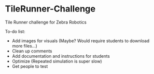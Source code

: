 # TileRunner-Challenge
 Tile Runner challenge for Zebra Robotics

To-do list:

- Add images for visuals (Maybe? Would require students to download more files...)
- Clean up comments
- Add documentation and instructions for students
- Optimize (Repeated simulation is super slow)
- Get people to test